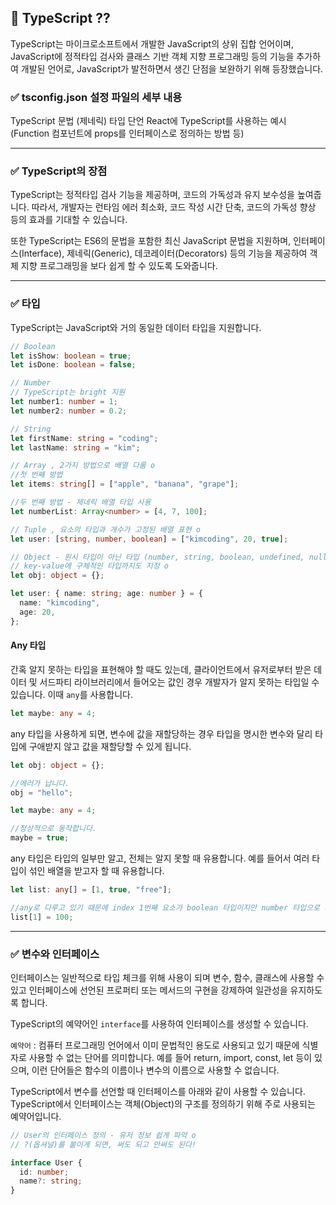 ## 🤔 TypeScript ??

TypeScript는 마이크로소프트에서 개발한 JavaScript의 상위 집합 언어이며, JavaScript에 정적타입 검사와 클래스 기반 객체 지향 프로그래밍 등의 기능을 추가하여 개발된 언어로, JavaScript가 발전하면서 생긴 단점을 보완하기 위해 등장했습니다.

### ✅ tsconfig.json 설정 파일의 세부 내용

TypeScript 문법 (제네릭)
타입 단언
React에 TypeScript를 사용하는 예시 (Function 컴포넌트에 props를 인터페이스로 정의하는 방법 등)

---

### ✅ TypeScript의 장점

TypeScript는 정적타입 검사 기능을 제공하며, 코드의 가독성과 유지 보수성을 높여줍니다. 따라서, 개발자는 런타임 에러 최소화, 코드 작성 시간 단축, 코드의 가독성 향상 등의 효과를 기대할 수 있습니다.

또한 TypeScript는 ES6의 문법을 포함한 최신 JavaScript 문법을 지원하며, 인터페이스(Interface), 제네릭(Generic), 데코레이터(Decorators) 등의 기능을 제공하여 객체 지향 프로그래밍을 보다 쉽게 할 수 있도록 도와줍니다.

---

### ✅ 타입

TypeScript는 JavaScript와 거의 동일한 데이터 타입을 지원합니다.

```ts
// Boolean
let isShow: boolean = true;
let isDone: boolean = false;

// Number
// TypeScript는 bright 지원
let number1: number = 1;
let number2: number = 0.2;

// String
let firstName: string = "coding";
let lastName: string = "kim";

// Array , 2가지 방법으로 배열 다룸 o
//첫 번째 방법
let items: string[] = ["apple", "banana", "grape"];

//두 번째 방법 - 제네릭 배열 타입 사용
let numberList: Array<number> = [4, 7, 100];

// Tuple , 요소의 타입과 개수가 고정된 배열 표현 o
let user: [string, number, boolean] = ["kimcoding", 20, true];

// Object - 원시 타입이 아닌 타입 (number, string, boolean, undefined, null, symbol)
// key-value에 구체적인 타입까지도 지정 o
let obj: object = {};

let user: { name: string; age: number } = {
  name: "kimcoding",
  age: 20,
};
```

#### Any 타입

간혹 알지 못하는 타입을 표현해야 할 때도 있는데, 클라이언트에서 유저로부터 받은 데이터 및 서드파티 라이브러리에서 들어오는 값인 경우 개발자가 알지 못하는 타입일 수 있습니다. 이때 `any`를 사용합니다.

```ts
let maybe: any = 4;
```

any 타입을 사용하게 되면, 변수에 값을 재할당하는 경우 타입을 명시한 변수와 달리 타입에 구애받지 않고 값을 재할당할 수 있게 됩니다.

```ts
let obj: object = {};

//에러가 납니다.
obj = "hello";

let maybe: any = 4;

//정상적으로 동작합니다.
maybe = true;
```

any 타입은 타입의 일부만 알고, 전체는 알지 못할 때 유용합니다. 예를 들어서 여러 타입이 섞인 배열을 받고자 할 때 유용합니다.

```ts
let list: any[] = [1, true, "free"];

//any로 다루고 있기 때문에 index 1번째 요소가 boolean 타입이지만 number 타입으로 재할당할 수 있습니다.
list[1] = 100;
```

---

### ✅ 변수와 인터페이스

인터페이스는 일반적으로 타입 체크를 위해 사용이 되며 변수, 함수, 클래스에 사용할 수 있고 인터페이스에 선언된 프로퍼티 또는 메서드의 구현을 강제하여 일관성을 유지하도록 합니다.

TypeScript의 예약어인 `interface`를 사용하여 인터페이스를 생성할 수 있습니다.

`예약어` : 컴퓨터 프로그래밍 언어에서 이미 문법적인 용도로 사용되고 있기 때문에 식별자로 사용할 수 없는 단어를 의미합니다. 예를 들어 return, import, const, let 등이 있으며, 이런 단어들은 함수의 이름이나 변수의 이름으로 사용할 수 없습니다.

TypeScript에서 변수를 선언할 때 인터페이스를 아래와 같이 사용할 수 있습니다. TypeScript에서 인터페이스는 객체(Object)의 구조를 정의하기 위해 주로 사용되는 예약어입니다.

```ts
// User의 인터페이스 정의 - 유저 정보 쉽게 파악 o
// ?(옵셔널)를 붙이게 되면, 써도 되고 안써도 된다!

interface User {
  id: number;
  name?: string;
}

```